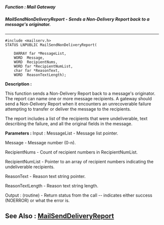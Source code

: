 ##### Function : Mail Gateway
##### MailSendNonDeliveryReport - Sends a Non-Delivery Report back to a message's originator.
---
```
#include <mailserv.h>
STATUS LNPUBLIC MailSendNonDeliveryReport(

	DARRAY far *MessageList,
	WORD  Message,
	WORD  RecipientNums,
	WORD far *RecipientNumList,
	char far *ReasonText,
	WORD  ReasonTextLength);
```
**Description :**

This function sends a Non-Delivery Report back to a message's originator.  The 
report can name one or more message recipients.  A gateway should send a 
Non-Delivery Report when it encounters an unrecoverable failure attempting to 
transfer or deliver the message to the recipients.

The report includes a list of the recipients that were undeliverable, text 
describing the failure, and all the original fields in the message.

**Parameters :**
Input :
MessageList  -  Message list pointer.

Message  -  Message number (0-n).

RecipientNums  -  Count of recipient numbers in RecipientNumList.

RecipientNumList  -  Pointer to an array of recipient numbers indicating the undeliverable recipients.

ReasonText  -  Reason text string pointer.

ReasonTextLength  -  Reason text string length.

Output :
(routine)  -  Return status from the call -- indicates either success (NOERROR) or what the error is.



**See Also :**
[MailSendDeliveryReport](/domino-c-api-docs/reference/Func/MailSendDeliveryReport)
---
